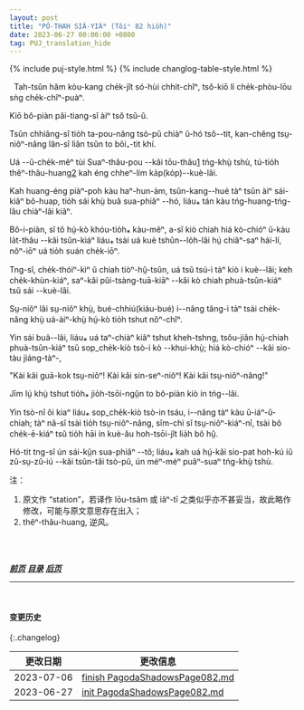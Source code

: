 ```yaml
---
layout: post
title: "PÓ-THAH SIÂ-YIÁᴺ (Tŏiⁿ 82 hio̍h)"
date: 2023-06-27 00:00:00 +0800
tag: PUJ_translation_hide
---
```


{% include puj-style.html %}
{% include changlog-table-style.html %}

<!-- The cost of boat and men is about four shillings a day, while the cost of travel by sedan-chair is about threepence per mile. -->
&nbsp;&nbsp;Tah-tsûn hăm kòu-kang che̍k-jît só-hùi chhit-chîⁿ, tsŏ-kiō li che̍k-phòu-lōu sǹg che̍k-chîⁿ-puàⁿ.
<!-- A chair is not always to be obtained. -->
Kiō bô-piàn pâi-tiang-sî àiⁿ tsŏ tsŭ-ŭ.
<!-- A boat can usually be secured by a man, though a woman may sometimes fail to get a passage. -->
Tsûn chhiâng-sî tio̍h ta-pou-nâng tsò-pû chiàⁿ ŭ-hó tsŏ&#x002D;&#x002D;tit, kan-chĕng tsṳ-niôⁿ-nâng lân-sî liân tsûn to bŏi₊-tit khí.
<!-- Returning homeward from a station upon the Swatow Bay, I one night found a head wind and surging waves opposing me. -->
Uá &#x002D;&#x002D;ŭ-che̍k-mêⁿ tùi Suaⁿ-thâu-pou &#x002D;&#x002D;kâi tōu-thâu<a href="#note_1" class="note">1</a> tńg-khṳ̀ tshù, tú-tio̍h thêⁿ-thâu-huang<a href="#note_2" class="note">2</a> kah éng chheⁿ-lím ka̍p(ko̍p)&#x002D;&#x002D;kuè-lâi.
<!-- After beating against these until dark, my boatmen declared it impossible to make any progress, and said that we must run in beside the shore, and wait until the wind should veer and the tide turn. -->
Kah huang-éng piàⁿ-poh kàu haⁿ-hun-àm, tsûn-kang&#x002D;&#x002D;hué tàⁿ tsûn àiⁿ sái-kiâⁿ bô-huap, tio̍h sái khṳ̀ buâ sua-phiâⁿ &#x002D;&#x002D;hó, liáu⁎ tán kàu tńg-huang-tńg-lâu chiàⁿ-lâi kiâⁿ.
<!-- I had to decide whether I would toss all night where I was, or call a smaller boat, with strong oarsmen, to take me the remaining three miles. -->
Bô-i-piàn, sĭ tŏ hṳ́-kò khóu-tio̍h⁎ kàu-mêⁿ, a-sĭ kiò chiah hiá kò-chióⁿ ŭ-kàu la̍t-thâu &#x002D;&#x002D;kâi tsûn-kiáⁿ liáu⁎ tsài uá kuè tshûn&#x002D;&#x002D;lo̍h-lâi hṳ́ chiâⁿ-saⁿ hái-lí, nŏⁿ-iōⁿ uá tio̍h suán che̍k-iōⁿ.
<!-- I decided to have a fishing-boat called as soon as one was sighted; and, after some waiting, a little tub came along, manned by three stalwart rowers. -->
Tng-sî, che̍k-thóiⁿ-kìⁿ ŭ chiah tiòⁿ-hṳ̂-tsûn, uá tsŭ tsú-ì tàⁿ kiò i kuè&#x002D;&#x002D;lâi; keh che̍k-khùn-kiáⁿ, saⁿ-kâi pûi-tsàng-tuā-kiāⁿ &#x002D;&#x002D;kâi kò chiah phuà-tsûn-kiáⁿ tsŭ sái &#x002D;&#x002D;kuè-lâi.
<!-- A prolonged bargaining was terminated by their agreeing to take one passenger to my landing-place for thirteenpence halfpenny. -->
Sṳ-niôⁿ lâi sṳ-niôⁿ khṳ̀, bué-chhiú(kiáu-bué) i&#x002D;&#x002D;nâng tâng-ì tàⁿ tsài che̍k-nâng khṳ̀ uá-àiⁿ-khṳ̀ hṳ́-kò tio̍h tshut nŏⁿ-chîⁿ.
<!-- They came alongside, and I stepped out from my cabin, when suddenly the little tub paddled off with might and main; the rowers exclaiming simultaneously to each other, -->
Yin sái buâ&#x002D;&#x002D;lâi, liáu⁎ uá taⁿ-chiàⁿ kiâⁿ tshut kheh-tshng, tsŏu-jiân hṳ́-chiah phuà-tsûn-kiáⁿ tsŭ sop_che̍k-kiò tsò-i kò &#x002D;&#x002D;khui-khṳ̀; hiá kò-chióⁿ &#x002D;&#x002D;kâi sio-tàu jiáng-tàⁿ-,
<!-- "It is a foreign lady! It is a teacheress! It is a woman!" -->
"Kài kâi guā-kok tsṳ-niôⁿ! Kài kâi sin-seⁿ-niôⁿ! Kài kâi tsṳ-niôⁿ-nâng!"
<!-- No bribe would induce them to return. -->
Jīm lṳ́ khṳ̀ tshut tio̍h⁎ jio̍h-tsōi-ngṳ̂n to bô-piàn kiò in tńg&#x002D;&#x002D;lâi.
<!-- Their grave response to all ridicule of their sudden fright and flight was, that if they were to carry even so much of womankind as a female infant a span long, their boat would catch no fish for many days thereafter. -->
Yin tsò-nî ŏi kiaⁿ liáu⁎ sop_che̍k-kiò tsò-in tsáu, i&#x002D;&#x002D;nâng tàⁿ kàu ŭ-iáⁿ-ŭ-chiah; tàⁿ nâ-sĭ tsài tio̍h tsṳ-niôⁿ-nâng, sĭm-chì sĭ tsṳ-niôⁿ-kiáⁿ-nî, tsài bô che̍k-ē-kiáⁿ tsŭ tio̍h hāi in kuè-ău hoh-tsōi-jît lia̍h bô hṳ̂.
<!-- Happily, we were near shore; and with my long-known and trusty steersman as "guide, philosopher, and friend," I sped on foot over the hills to my home. -->
Hó-tit tng-sî ún sái-kṳ̆n sua-phiâⁿ &#x002D;&#x002D;tŏ; liáu⁎ kah uá hṳ́-kâi sio-pat hoh-kú iŭ zû-sṳ-zû-iú &#x002D;&#x002D;kâi tsûn-tăi tsò-pû, ún méⁿ-méⁿ puâⁿ-suaⁿ tńg-khṳ̀ tshù.
<br>

注：
1. <span id="note_1">原文作 “station”，若译作 lōu-tsăm 或 iâⁿ-tī 之类似乎亦不甚妥当，故此略作修改，可能与原文意思存在出入；</span>
2. <span id="note_2">thêⁿ-thâu-huang, 逆风。</span>
<!-- 内注：此词译者家乡说法为 thêng-thâu-huang，但结合《卓威廉词典》，首音暂作 thêⁿ。 -->
<br>

<br>

***[前页](PagodaShadowsPage080-081.html)***
***[目录](PagodaShadowsPreface.html#ma̍k-lo̍k)***
***[后页](PagodaShadowsPage083-084.html)***

---
<br>

#### 变更历史

{:.changelog}

| 更改日期 | 更改信息 |
| --- | --- |
| 2023-07-06 | <a href="https://github.com/DonAnthonyLee/DonAnthonyLee.github.io/commit/9f38f03e6a82d08c77f73d2b2b444ddc35116fa5" target="_blank">finish PagodaShadowsPage082.md</a> |
| 2023-06-27 | <a href="https://github.com/DonAnthonyLee/DonAnthonyLee.github.io/commit/1612e446cc9757f2c1d38d20dbb728706c674e30" target="_blank">init PagodaShadowsPage082.md</a> |
